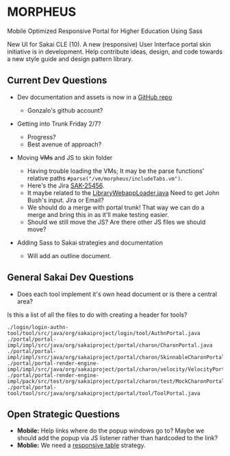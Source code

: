 # MORPHEUS
Mobile Optimized Responsive Portal for Higher Education Using Sass

New UI for Sakai CLE (10). A new (responsive) User Interface portal skin initiative is in development. Help contribute ideas, design, and code towards a new style guide  and design pattern library.

## Current Dev Questions

* Dev documentation and assets is now in a [GitHub repo](https://github.com/alienresident/sakai-portal-assets)	
	* Gonzalo's github account?
	 		
* Getting into Trunk Friday 2/7? 
	* Progress? 
	* Best avenue of approach?
* Moving ~~VMs~~ and JS to skin folder
	* Having trouble loading the VMs; It may be the parse functions' relative paths `#parse("/vm/morpheus/includeTabs.vm")`.
	* Here's the Jira [SAK-25456](https://jira.sakaiproject.org/browse/SAK-25456). 
	* It maybe related to the [LibraryWebappLoader.java](http://source.sakaiproject.org/viewsvn/portal/trunk/portal-render-engine-impl/impl/src/java/org/sakaiproject/portal/charon/velocity/LibraryWebappLoader.java?view=markup&pathrev=133274) Need to get John Bush's input. Jira or Email?
	* We should do a merge with portal trunk! That way we can do a merge and bring this in as it'll make testing easier.
	* Should we still move the JS? Are there other JS files we should move?   
* Adding Sass to Sakai strategies and documentation
	* Will add an outline document.
	
## General Sakai Dev Questions

* Does each tool implement it's own head document or is there a central area?  
 
Is this a list of all the files to do with creating a header for tools?

``` 
./login/login-authn-tool/tool/src/java/org/sakaiproject/login/tool/AuthnPortal.java
./portal/portal-impl/impl/src/java/org/sakaiproject/portal/charon/CharonPortal.java
./portal/portal-impl/impl/src/java/org/sakaiproject/portal/charon/SkinnableCharonPortal.java
./portal/portal-render-engine-impl/impl/src/java/org/sakaiproject/portal/charon/velocity/VelocityPortalRenderEngine.java
./portal/portal-render-engine-impl/pack/src/test/org/sakaiproject/portal/charon/test/MockCharonPortal.java
./portal/portal-tool/tool/src/java/org/sakaiproject/portal/tool/ToolPortal.java
``` 
  

## Open Strategic Questions
* __Mobile:__ Help links where do the popup windows go to? Maybe we should add the popup via JS listener rather than hardcoded to the link?
* __Moblie:__ We need a [responsive table](http://css-tricks.com/responsive-data-table-roundup/) strategy.

